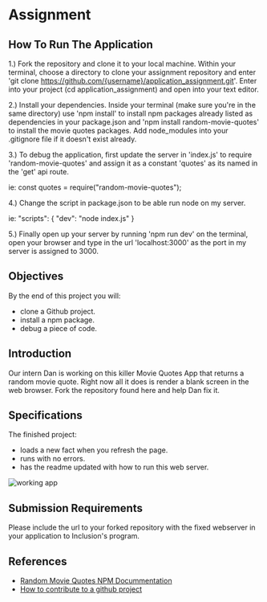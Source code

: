 # Assignment

## How To Run The Application

1.) Fork the repository and clone it to your local machine. Within your terminal, choose a directory to clone your assignment repository and enter 'git clone https://github.com/{username}/application_assignment.git'. Enter into your project (cd application_assignment) and open into your text editor.

2.) Install your dependencies. Inside your terminal (make sure you're in the same directory) use 'npm install' to install npm packages already listed as dependencies in your package.json and 'npm install random-movie-quotes' to install the movie quotes packages. Add node_modules into your .gitignore file if it doesn't exist already.

3.) To debug the application, first update the server in 'index.js' to require 'random-movie-quotes' and assign it as a constant 'quotes' as its named in the 'get' api route.

ie: const quotes = require("random-movie-quotes");

4.) Change the script in package.json to be able run node on my server.

ie:
"scripts": {
"dev": "node index.js"
}

5.) Finally open up your server by running 'npm run dev' on the terminal, open your browser and type in the url 'localhost:3000' as the port in my server is assigned to 3000.

## Objectives

By the end of this project you will:

- clone a Github project.
- install a npm package.
- debug a piece of code.

## Introduction

Our intern Dan is working on this killer Movie Quotes App that returns a random movie quote. Right now all it does is render a blank screen in the web browser. Fork the repository found here and help Dan fix it.

## Specifications

The finished project:

- loads a new fact when you refresh the page.
- runs with no errors.
- has the readme updated with how to run this web server.

![working app](app.gif)

## Submission Requirements

Please include the url to your forked repository with the fixed webserver in your application to Inclusion's program.

## References

- [Random Movie Quotes NPM Docummentation](https://www.npmjs.com/package/random-movie-quotes)
- [How to contribute to a github project](https://akrabat.com/the-beginners-guide-to-contributing-to-a-github-project/)
